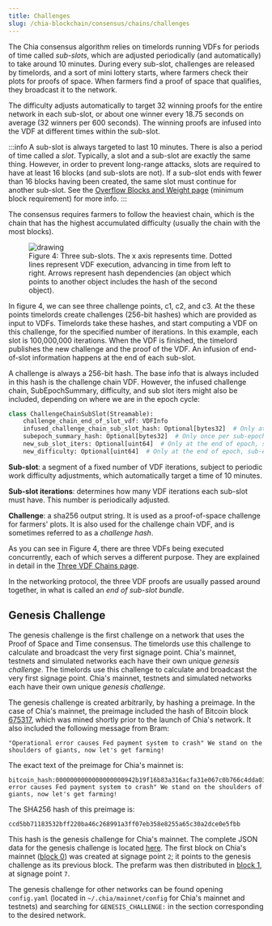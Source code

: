 ```yaml
---
title: Challenges
slug: /chia-blockchain/consensus/chains/challenges
---
```


The Chia consensus algorithm relies on timelords running VDFs for periods of time called _sub-slots_, which are adjusted periodically (and automatically) to take around 10 minutes. During every sub-slot, challenges are released by timelords, and a sort of mini lottery starts, where farmers check their plots for proofs of space. When farmers find a proof of space that qualifies, they broadcast it to the network.

The difficulty adjusts automatically to target 32 winning proofs for the entire network in each sub-slot, or about one winner every 18.75 seconds on average (32 winners per 600 seconds). The winning proofs are infused into the VDF at different times within the sub-slot.

:::info
A sub-slot is always targeted to last 10 minutes. There is also a period of time called a _slot_. Typically, a slot and a sub-slot are exactly the same thing. However, in order to prevent long-range attacks, slots are required to have at least 16 blocks (and sub-slots are not). If a sub-slot ends with fewer than 16 blocks having been created, the same slot must continue for another sub-slot. See the [Overflow Blocks and Weight page](/chia-blockchain/consensus/chains/overflow-blocks.md#minimum-block-requirement) (minimum block requirement) for more info.
:::

The consensus requires farmers to follow the heaviest chain, which is the chain that has the highest accumulated difficulty (usually the chain with the most blocks).

<figure>
<img src="/img/challenges.png" alt="drawing"/><figcaption>
Figure 4: Three sub-slots. The x axis represents time. Dotted lines represent VDF execution, advancing in time from left to right. Arrows represent hash dependencies (an object which points to another object includes the hash of the second object). 
</figcaption>
</figure>

In figure 4, we can see three challenge points, c1, c2, and c3. At the these points timelords create challenges (256-bit hashes) which are provided as input to VDFs. Timelords take these hashes, and start computing a VDF on this challenge, for the specified number of iterations. In this example, each slot is 100,000,000 iterations. When the VDF is finished, the timelord publishes the new challenge and the proof of the VDF. An infusion of end-of-slot information happens at the end of each sub-slot.

A challenge is always a 256-bit hash. The base info that is always included in this hash is the challenge chain VDF. However, the infused challenge chain, SubEpochSummary, difficulty, and sub slot iters might also be included, depending on where we are in the epoch cycle:

```python
class ChallengeChainSubSlot(Streamable):
    challenge_chain_end_of_slot_vdf: VDFInfo
    infused_challenge_chain_sub_slot_hash: Optional[bytes32]  # Only at the end of a slot
    subepoch_summary_hash: Optional[bytes32]  # Only once per sub-epoch, and one sub-epoch delayed
    new_sub_slot_iters: Optional[uint64]  # Only at the end of epoch, sub-epoch, and slot
    new_difficulty: Optional[uint64]  # Only at the end of epoch, sub-epoch, and slot
```

**Sub-slot**: a segment of a fixed number of VDF iterations, subject to periodic work difficulty adjustments, which automatically target a time of 10 minutes.

**Sub-slot iterations**: determines how many VDF iterations each sub-slot must have. This number is periodically adjusted.

**Challenge**: a sha256 output string. It is used as a proof-of-space challenge for farmers' plots. It is also used for the challenge chain VDF, and is sometimes referred to as a _challenge hash_.

As you can see in Figure 4, there are three VDFs being executed concurrently, each of which serves a different purpose. They are explained in detail in the [Three VDF Chains page](/chia-blockchain/consensus/chains/three-vdf-chains.md).

In the networking protocol, the three VDF proofs are usually passed around together, in what is called an _end of sub-slot bundle_.

## Genesis Challenge

The genesis challenge is the first challenge on a network that uses the Proof of Space and Time consensus. The timelords use this challenge to calculate and broadcast the very first signage point. Chia's mainnet, testnets and simulated networks each have their own unique <em x-id="4">genesis challenge</em>. The timelords use this challenge to calculate and broadcast the very first signage point. Chia's mainnet, testnets and simulated networks each have their own unique _genesis challenge_.

The genesis challenge is created arbitrarily, by hashing a preimage. In the case of Chia's mainnet, the preimage included the hash of Bitcoin block [675317](https://www.blockchain.com/explorer/blocks/btc/675317), which was mined shortly prior to the launch of Chia's network. It also included the following message from Bram:

`"Operational error causes Fed payment system to crash" We stand on the shoulders of giants, now let's get farming!`

The exact text of the preimage for Chia's mainnet is:

```
bitcoin_hash:0000000000000000000942b19f16b83a316acfa31e067c0b766c4dda034dc37f,bram_message:"Operational error causes Fed payment system to crash" We stand on the shoulders of giants, now let's get farming!
```

The SHA256 hash of this preimage is:

```
ccd5bb71183532bff220ba46c268991a3ff07eb358e8255a65c30a2dce0e5fbb
```

This hash is the genesis challenge for Chia's mainnet. The complete JSON data for the genesis challenge is located [here](https://download.chia.net/notify/mainnet_alert.txt). The first block on Chia's mainnet ([block 0](https://www.spacescan.io/block/0)) was created at signage point `2`; it points to the genesis challenge as its previous block. The prefarm was then distributed in [block 1](https://www.spacescan.io/block/1), at signage point `7`.

The genesis challenge for other networks can be found opening `config.yaml` (located in `~/.chia/mainnet/config` for Chia's mainnet and testnets) and searching for `GENESIS_CHALLENGE:` in the section corresponding to the desired network.
